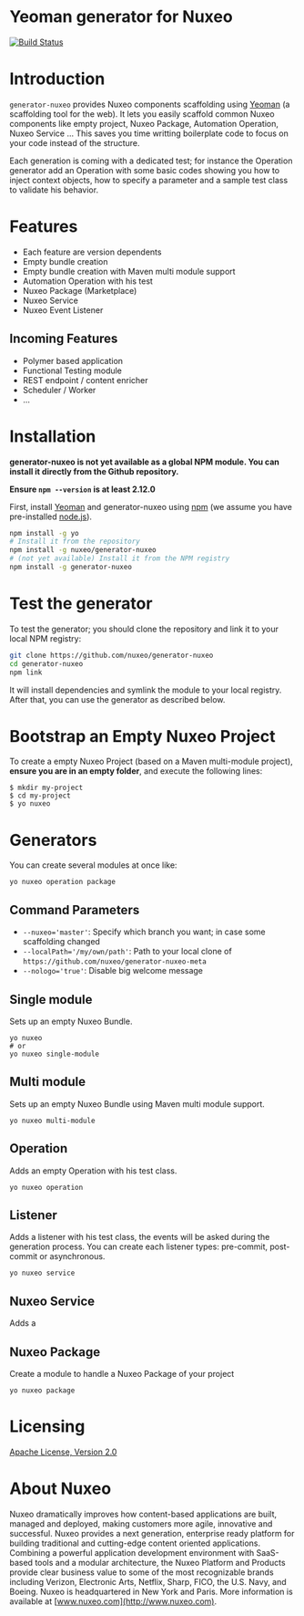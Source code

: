 # Yeoman generator for Nuxeo
[![Build Status](https://qa.nuxeo.org/jenkins/buildStatus/icon?job=tools_generator-nuxeo-master)](https://qa.nuxeo.org/jenkins/job/tools_generator-nuxeo-master/)

# Introduction
`generator-nuxeo` provides Nuxeo components scaffolding using [Yeoman](http://yeoman.io) (a scaffolding tool for the web). It lets you easily scaffold common Nuxeo components like empty project, Nuxeo Package, Automation Operation, Nuxeo Service ... This saves you time writting boilerplate code to focus on your code instead of the structure.

Each generation is coming with a dedicated test; for instance the Operation generator add an Operation with some basic codes showing you how to inject context objects, how to specify a parameter and a sample test class to validate his behavior.

# Features
- Each feature are version dependents
- Empty bundle creation
- Empty bundle creation with Maven multi module support
- Automation Operation with his test
- Nuxeo Package (Marketplace)
- Nuxeo Service
- Nuxeo Event Listener

## Incoming Features
- Polymer based application
- Functional Testing module
- REST endpoint / content enricher
- Scheduler / Worker
- ...

# Installation
**generator-nuxeo is not yet available as a global NPM module. You can install it directly from the Github repository.**

**Ensure `npm --version` is at least 2.12.0**

First, install [Yeoman](http://yeoman.io) and generator-nuxeo using [npm](https://www.npmjs.com/) (we assume you have pre-installed [node.js](https://nodejs.org/)).

```bash
npm install -g yo
# Install it from the repository
npm install -g nuxeo/generator-nuxeo
# (not yet available) Install it from the NPM registry
npm install -g generator-nuxeo
```

# Test the generator
To test the generator; you should clone the repository and link it to your local NPM registry:

```bash
git clone https://github.com/nuxeo/generator-nuxeo
cd generator-nuxeo
npm link
```

It will install dependencies and symlink the module to your local registry. After that, you can use the generator as described below.

# Bootstrap an Empty Nuxeo Project
To create a empty Nuxeo Project (based on a Maven multi-module project), **ensure you are in an empty folder**, and execute the following lines:

```
$ mkdir my-project
$ cd my-project
$ yo nuxeo
```

# Generators
You can create several modules at once like:

```
yo nuxeo operation package
```

## Command Parameters
- `--nuxeo='master'`: Specify which branch you want; in case some scaffolding changed
- `--localPath='/my/own/path'`: Path to your local clone of `https://github.com/nuxeo/generator-nuxeo-meta`
- `--nologo='true'`: Disable big welcome message

## Single module
Sets up an empty Nuxeo Bundle.

```
yo nuxeo
# or
yo nuxeo single-module
```

## Multi module
Sets up an empty Nuxeo Bundle using Maven multi module support.

```
yo nuxeo multi-module
```

## Operation
Adds an empty Operation with his test class.

```
yo nuxeo operation
```

## Listener
Adds a listener with his test class, the events will be asked during the generation process. You can create each listener types: pre-commit, post-commit or asynchronous.

```
yo nuxeo service
```

## Nuxeo Service
Adds a

## Nuxeo Package
Create a module to handle a Nuxeo Package of your project

```
yo nuxeo package
```

# Licensing
[Apache License, Version 2.0](http://www.apache.org/licenses/LICENSE-2.0)

# About Nuxeo
Nuxeo dramatically improves how content-based applications are built, managed and deployed, making customers more agile, innovative and successful. Nuxeo provides a next generation, enterprise ready platform for building traditional and cutting-edge content oriented applications. Combining a powerful application development environment with SaaS-based tools and a modular architecture, the Nuxeo Platform and Products provide clear business value to some of the most recognizable brands including Verizon, Electronic Arts, Netflix, Sharp, FICO, the U.S. Navy, and Boeing. Nuxeo is headquartered in New York and Paris. More information is available at [www.nuxeo.com](http://www.nuxeo.com).
